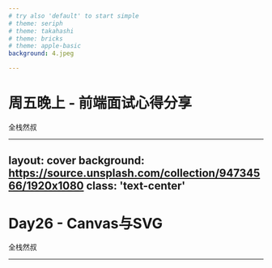 ```yaml
---
# try also 'default' to start simple
# theme: seriph
# theme: takahashi
# theme: bricks
# theme: apple-basic
background: 4.jpeg

---
```


# 周五晚上 - 前端面试心得分享
全栈然叔

---
layout: cover
background: https://source.unsplash.com/collection/94734566/1920x1080
class: 'text-center'
---

# Day26 - Canvas与SVG
全栈然叔

---
